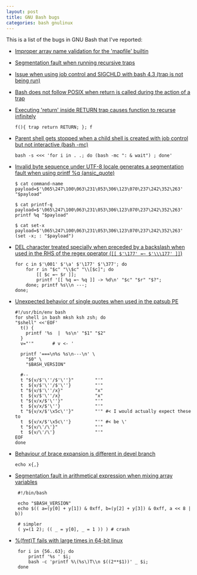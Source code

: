 ```yaml
---
layout: post
title: GNU Bash bugs
categories: bash gnulinux
---
```


This is a list of the bugs in GNU Bash that I've reported:

* [Improper array name validation for the 'mapfile' builtin](
   https://lists.gnu.org/archive/html/bug-bash/2014-11/msg00097.html)

* [Segmentation fault when running recursive traps](
   https://lists.gnu.org/archive/html/bug-bash/2014-11/msg00092.html)

* [Issue when using job control and SIGCHLD with bash 4.3 (trap is not being
   run)](
   https://lists.gnu.org/archive/html/bug-bash/2014-04/msg00051.html)

* [Bash does not follow POSIX when return is called during the action of a trap](
   http://lists.gnu.org/archive/html/bug-bash/2014-03/msg00053.html)

* [Executing 'return' inside RETURN trap causes function to recurse infinitely](
   http://lists.gnu.org/archive/html/bug-bash/2014-03/msg00033.html)
  
  `f(){ trap return RETURN; }; f`

* [Parent shell gets stopped when a child shell is created with job control but
   not interactive (bash -mc)](
   http://lists.gnu.org/archive/html/bug-bash/2014-02/msg00091.html)

  `bash -s <<< 'for i in . .; do (bash -mc ": & wait") ; done'`

* [Invalid byte sequence under UTF-8 locale generates a segmentation fault when
   using printf %q (ansic_quote)](
   http://lists.gnu.org/archive/html/bug-bash/2014-02/msg00052.html)

      $ cat command-name 
      payload=$'\065\247\100\063\231\053\306\123\070\237\242\352\263'
      "$payload"
      
      $ cat printf-q 
      payload=$'\065\247\100\063\231\053\306\123\070\237\242\352\263'
      printf %q "$payload"
      
      $ cat set-x 
      payload=$'\065\247\100\063\231\053\306\123\070\237\242\352\263'
      (set -x; : "$payload")

* [DEL character treated specially when preceded by a backslash when used in
   the RHS of the regex operator (`[[ $'\177' =~ $'\\\177' ]]`)](
   http://lists.gnu.org/archive/html/bug-bash/2014-01/msg00091.html)

      for c in $'\001' $'\a' $'\177' $'\377'; do
          for r in "$c" "\\$c" "\\[$c]"; do
              [[ $c =~ $r ]];
              printf '[[ %q =~ %q ]] -> %d\n' "$c" "$r" "$?";
          done; printf %s\\n ---;
      done;

* [Unexpected behavior of single quotes when used in the patsub PE](
   http://lists.gnu.org/archive/html/bug-bash/2013-03/msg00099.html)

      #!/usr/bin/env bash
      for shell in bash mksh ksh zsh; do
      "$shell" <<'EOF'
        t() {
          printf '%s  |  %s\n' "$1" "$2"
        }
        v="'"       # v <- '
      
        printf '===\n%s %s\n---\n' \
          "$0" \
          "$BASH_VERSION"
      
        #--
        t "${v/$'\''/$'\''}"        "'"
        t  ${v/$'\''/$'\''}         "'"
        t "${v/$'\''/x}"            "x"
        t  ${v/$'\''/x}             "x"
        t "${v/x/$'\''}"            "'"
        t  ${v/x/$'\''}             "'"
        t "${v/x/$'\x5c\''}"        "'" #< I would actually expect these to
        t  ${v/x/$'\x5c\''}         "'" #< be \'
        t "${v/\'/\'}"              "'"
        t  ${v/\'/\'}               "'"
      EOF
      done

* [Behaviour of brace expansion is different in devel branch](
   http://lists.gnu.org/archive/html/bug-bash/2013-01/msg00037.html)

   `echo x{,}`

* [Segmentation fault in arithmetical expression when mixing array
   variables](
   http://lists.gnu.org/archive/html/bug-bash/2013-01/msg00036.html)
  
       #!/bin/bash
       
       echo "$BASH_VERSION"
       echo $(( a=(y[0] + y[1]) & 0xff, b=(y[2] + y[3]) & 0xff, a << 8 | b))
       
       # simpler
       ( y=(1 2); (( _ = y[0], _ = 1 )) ) # crash

* [%(fmt)T fails with large times in 64-bit linux](
   http://lists.gnu.org/archive/html/bug-bash/2012-09/msg00049.html)

       for i in {56..63}; do
           printf '%s ' $i;
           bash -c 'printf %\(%s\)T\\n $((2**$1))' _ $i;
       done
